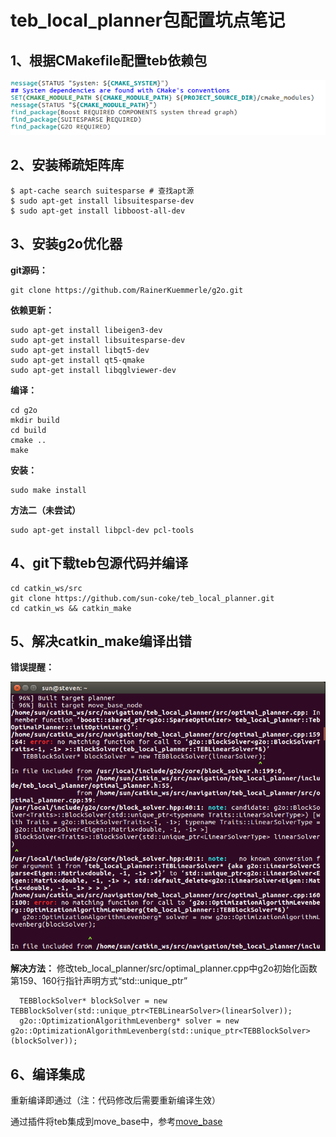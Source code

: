# teb_local_planner包配置坑点笔记
## 1、根据CMakefile配置teb依赖包
![image](https://github.com/sun-coke/teb_local_planner/blob/master/1.png)

## 2、安装稀疏矩阵库
```
$ apt-cache search suitesparse # 查找apt源
$ sudo apt-get install libsuitesparse-dev
$ sudo apt-get install libboost-all-dev
```

## 3、安装g2o优化器
**git源码：**
```
git clone https://github.com/RainerKuemmerle/g2o.git
```
**依赖更新：**
```
sudo apt-get install libeigen3-dev 
sudo apt-get install libsuitesparse-dev 
sudo apt-get install libqt5-dev 
sudo apt-get install qt5-qmake 
sudo apt-get install libqglviewer-dev
```
**编译：**
```
cd g2o
mkdir build
cd build
cmake ..
make
```
**安装：**
```
sudo make install
```
**方法二（未尝试）**
```
sudo apt-get install libpcl-dev pcl-tools
```

## 4、git下载teb包源代码并编译
```
cd catkin_ws/src
git clone https://github.com/sun-coke/teb_local_planner.git
cd catkin_ws && catkin_make
```

## 5、解决catkin_make编译出错
**错误提醒：**

![image](https://github.com/sun-coke/teb_local_planner/blob/master/2.png)

**解决方法：**
修改teb_local_planner/src/optimal_planner.cpp中g2o初始化函数第159、160行指针声明方式“std::unique_ptr”
```
  TEBBlockSolver* blockSolver = new TEBBlockSolver(std::unique_ptr<TEBLinearSolver>(linearSolver));
  g2o::OptimizationAlgorithmLevenberg* solver = new g2o::OptimizationAlgorithmLevenberg(std::unique_ptr<TEBBlockSolver>(blockSolver));

```

## 6、编译集成
重新编译即通过（注：代码修改后需要重新编译生效）

通过插件将teb集成到move_base中，参考[move_base](https://github.com/sun-coke/move_base)




